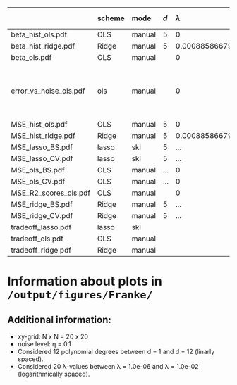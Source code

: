 |                        | scheme   | mode   | $d$   | $\lambda$             | resampling (iter)   | mark                                             |
|:-----------------------|:---------|:-------|:------|:----------------------|:--------------------|:-------------------------------------------------|
| beta_hist_ols.pdf      | OLS      | manual | 5     | 0                     | BS (400)            |                                                  |
| beta_hist_ridge.pdf    | Ridge    | manual | 5     | 0.0008858667904100823 | BS (400)            |                                                  |
| beta_ols.pdf           | OLS      | manual |       | 0                     |                     |                                                  |
| error_vs_noise_ols.pdf | ols      | manual |       | 0                     |                     | η = 1.0e-04, 1.0e-03, 1.0e-02, 1.0e-01, 1.0e+00, |
| MSE_hist_ols.pdf       | OLS      | manual | 5     | 0                     | BS (400)            |                                                  |
| MSE_hist_ridge.pdf     | Ridge    | manual | 5     | 0.0008858667904100823 | BS (400)            |                                                  |
| MSE_lasso_BS.pdf       | lasso    | skl    | 5     | ...                   | BS (10)             |                                                  |
| MSE_lasso_CV.pdf       | lasso    | skl    | 5     | ...                   | CV (8)              |                                                  |
| MSE_ols_BS.pdf         | OLS      | manual | ...   | 0                     | BS (400)            |                                                  |
| MSE_ols_CV.pdf         | OLS      | manual | ...   | 0                     | CV (8)              |                                                  |
| MSE_R2_scores_ols.pdf  | OLS      | manual |       | 0                     |                     |                                                  |
| MSE_ridge_BS.pdf       | Ridge    | manual | 5     | ...                   | BS (400)            |                                                  |
| MSE_ridge_CV.pdf       | Ridge    | manual | 5     | ...                   | CV (8)              |                                                  |
| tradeoff_lasso.pdf     | lasso    | skl    |       |                       | BS (10)             |                                                  |
| tradeoff_ols.pdf       | OLS      | manual |       |                       | BS (400)            |                                                  |
| tradeoff_ridge.pdf     | Ridge    | manual |       |                       | BS (400)            |                                                  |


# Information about plots in `/output/figures/Franke/`


## Additional information:

* xy-grid: N x N = 20 x 20
* noise level: η = 0.1
* Considered 12 polynomial degrees between d = 1 and d = 12 (linarly spaced).
* Considered 20 λ-values between λ = 1.0e-06 and λ = 1.0e-02 (logarithmically spaced).
